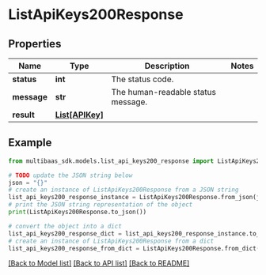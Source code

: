 # ListApiKeys200Response


## Properties

Name | Type | Description | Notes
------------ | ------------- | ------------- | -------------
**status** | **int** | The status code. | 
**message** | **str** | The human-readable status message. | 
**result** | [**List[APIKey]**](APIKey.md) |  | 

## Example

```python
from multibaas_sdk.models.list_api_keys200_response import ListApiKeys200Response

# TODO update the JSON string below
json = "{}"
# create an instance of ListApiKeys200Response from a JSON string
list_api_keys200_response_instance = ListApiKeys200Response.from_json(json)
# print the JSON string representation of the object
print(ListApiKeys200Response.to_json())

# convert the object into a dict
list_api_keys200_response_dict = list_api_keys200_response_instance.to_dict()
# create an instance of ListApiKeys200Response from a dict
list_api_keys200_response_from_dict = ListApiKeys200Response.from_dict(list_api_keys200_response_dict)
```
[[Back to Model list]](../README.md#documentation-for-models) [[Back to API list]](../README.md#documentation-for-api-endpoints) [[Back to README]](../README.md)


